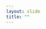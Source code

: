 ```yaml
---
layout: slide
title: ""
---
```


<section data-background-image="assets/images/Slide57.png" data-background-size="70%" data-background-position="center"/>
